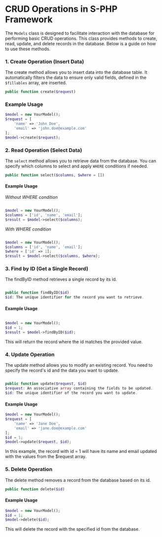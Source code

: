 # CRUD Operations in S-PHP Framework

The `Models` class is designed to facilitate interaction with the database for performing basic CRUD operations. This class provides methods to create, read, update, and delete records in the database. Below is a guide on how to use these methods.


### 1. Create Operation (Insert Data)

The create method allows you to insert data into the database table. It automatically filters the data to ensure only valid fields, defined in the `$fillables` array, are inserted.

```php 
public function create($request)
``` 
### Example Usage

```php 
$model = new YourModel();
$request = [
    'name' => 'John Doe',
    'email' => 'john.doe@example.com'
];
$model->create($request);
```

### 2. Read Operation (Select Data)

The `select` method allows you to retrieve data from the database. You can specify which columns to select and apply `WHERE` conditions if needed.

```php 
public function select($columns, $where = [])
```

#### Example Usage

<i>Without WHERE condition</i>

```php

$model = new YourModel();
$columns = ['id', 'name', 'email'];
$result = $model->select($columns);
```

<i>With WHERE condition</i>

```php

$model = new YourModel();
$columns = ['id', 'name', 'email'];
$where = ['id' => 1];
$result = $model->select($columns, $where);
```

### 3. Find by ID (Get a Single Record)

The findByID method retrieves a single record by its id.

``` php

public function findByID($id)
$id: The unique identifier for the record you want to retrieve.
```

#### Example Usage

```php

$model = new YourModel();
$id = 1;
$result = $model->findByID($id);

```


This will return the record where the id matches the provided value.

### 4. Update Operation

The update method allows you to modify an existing record. You need to specify the record's id and the data you want to update.


```php

public function update($request, $id)
$request: An associative array containing the fields to be updated.
$id: The unique identifier of the record you want to update.
```

#### Example Usage

```php
$model = new YourModel();
$request = [
    'name' => 'Jane Doe',
    'email' => 'jane.doe@example.com'
];
$id = 1;
$model->update($request, $id);
```

In this example, the record with id = 1 will have its name and email updated with the values from the $request array.

### 5. Delete Operation

The delete method removes a record from the database based on its id.

```php
public function delete($id)
```

#### Example Usage

```php
$model = new YourModel();
$id = 1;
$model->delete($id);
```

This will delete the record with the specified id from the database.

